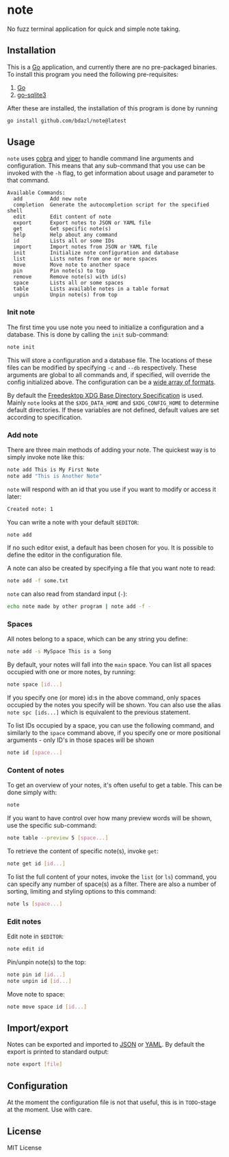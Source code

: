 # note

No fuzz terminal application for quick and simple note taking. 

## Installation

This is a [Go](https://go.dev) application, and currently there are no pre-packaged binaries.
To install this program you need the following pre-requisites:
1. [Go](https://go.dev/doc/install)
2. [go-sqlite3](https://github.com/mattn/go-sqlite3?tab=readme-ov-file#installation)

After these are installed, the installation of this program is done by running
```bash
go install github.com/bdazl/note@latest
```

## Usage

`note` uses [cobra](https://github.com/spf13/cobra) and [viper](https://github.com/spf13/viper)
to handle command line arguments and configuration. This means that any sub-command that you use
can be invoked with the `-h` flag, to get information about usage and parameter to that command.

```
Available Commands:
  add         Add new note
  completion  Generate the autocompletion script for the specified shell
  edit        Edit content of note
  export      Export notes to JSON or YAML file
  get         Get specific note(s)
  help        Help about any command
  id          Lists all or some IDs
  import      Import notes from JSON or YAML file
  init        Initialize note configuration and database
  list        Lists notes from one or more spaces
  move        Move note to another space
  pin         Pin note(s) to top
  remove      Remove note(s) with id(s)
  space       Lists all or some spaces
  table       Lists available notes in a table format
  unpin       Unpin note(s) from top
```

### Init note

The first time you use note you need to initialize a configuration and a database. This is done by
calling the `init` sub-command:
```bash
note init
```

This will store a configuration and a database file. The locations of these files can
be modified by specifying `-c` and `--db` respectively. These arguments are global to all commands
and, if specified, will override the config initialized above. The configuration can be a
[wide array of formats](https://github.com/spf13/viper?tab=readme-ov-file#what-is-viper).

By default the [Freedesktop XDG Base Directory Specification](https://specifications.freedesktop.org/basedir-spec/latest/)
is used. Mainly `note` looks at the `$XDG_DATA_HOME` and `$XDG_CONFIG_HOME` to determine default directories.
If these variables are not defined, default values are set according to specification.

### Add note

There are three main methods of adding your note. The quickest way is to simply invoke note like this:
```bash
note add This is My First Note
note add "This is Another Note"
```

`note` will respond with an id that you use if you want to modify or access it later:
```bash
Created note: 1
```

You can write a note with your default `$EDITOR`:
```bash
note add
```

If no such editor exist, a default has been chosen for you. It is possible to define the editor in the
configuration file.

A note can also be created by specifying a file that you want note to read:
```bash
note add -f some.txt
```
`note` can also read from standard input (`-`):
```bash
echo note made by other program | note add -f -
```

### Spaces

All notes belong to a space, which can be any string you define:
```bash
note add -s MySpace This is a Song
```

By default, your notes will fall into the `main` space. You can list all spaces occupied with one or
more notes, by running:
```bash
note space [id...]
```

If you specify one (or more) id:s in the above command, only spaces occupied by the notes you specify will
be shown. You can also use the alias `note spc [ids...]` which is equivalent to the previous statement.

To list IDs occupied by a space, you can use the following command, and similarly to the `space` command
above, if you specify one or more positional arguments - only ID's in those spaces will be shown
```bash
note id [space...]
```

### Content of notes

To get an overview of your notes, it's often useful to get a table. This can be done simply with:
```bash
note
```

If you want to have control over how many preview words will be shown, use the specific sub-command:
```bash
note table --preview 5 [space...]
```

To retrieve the content of specific note(s), invoke `get`:
```bash
note get id [id...]
```

To list the full content of your notes, invoke the `list` (or `ls`) command, you can specify any number
of space(s) as a filter. There are also a number of sorting, limiting and styling options to this command:
```bash
note ls [space...]
```

### Edit notes

Edit note in `$EDITOR`:
```bash
note edit id
```

Pin/unpin note(s) to the top:
```bash
note pin id [id...]
note unpin id [id...]
```

Move note to space:
```bash
note move space id [id...]
```

## Import/export

Notes can be exported and imported to [JSON](https://en.wikipedia.org/wiki/JSON) or
[YAML](https://en.wikipedia.org/wiki/YAML). By default the export is printed to standard output:
```bash
note export [file]
```

## Configuration

At the moment the configuration file is not that useful, this is in `TODO`-stage at the moment. Use with
care.

## License

MIT License
